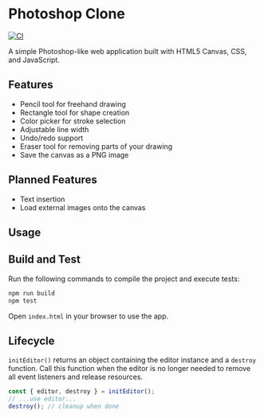 # Photoshop Clone

[![CI](https://github.com/OWNER/REPO/actions/workflows/ci.yml/badge.svg?branch=main)](https://github.com/OWNER/REPO/actions/workflows/ci.yml)

A simple Photoshop-like web application built with HTML5 Canvas, CSS, and JavaScript.

## Features

- Pencil tool for freehand drawing
- Rectangle tool for shape creation
- Color picker for stroke selection
- Adjustable line width
- Undo/redo support
- Eraser tool for removing parts of your drawing
- Save the canvas as a PNG image

## Planned Features

- Text insertion
- Load external images onto the canvas

## Usage


## Build and Test

Run the following commands to compile the project and execute tests:

```bash
npm run build
npm test
```

Open `index.html` in your browser to use the app.

## Lifecycle

`initEditor()` returns an object containing the editor instance and a `destroy` function.
Call this function when the editor is no longer needed to remove all event listeners and release resources.

```ts
const { editor, destroy } = initEditor();
// ...use editor...
destroy(); // cleanup when done
```
